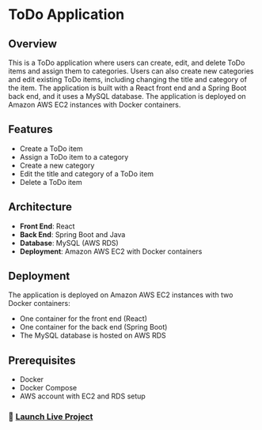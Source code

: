 # ToDo Application

## Overview

This is a ToDo application where users can create, edit, and delete ToDo items and assign them to categories. Users can also create new categories and edit existing ToDo items, including changing the title and category of the item. The application is built with a React front end and a Spring Boot back end, and it uses a MySQL database. The application is deployed on Amazon AWS EC2 instances with Docker containers.

## Features

- Create a ToDo item
- Assign a ToDo item to a category
- Create a new category
- Edit the title and category of a ToDo item
- Delete a ToDo item

## Architecture

- **Front End**: React
- **Back End**: Spring Boot and Java
- **Database**: MySQL (AWS RDS)
- **Deployment**: Amazon AWS EC2 with Docker containers

## Deployment

The application is deployed on Amazon AWS EC2 instances with two Docker containers:

- One container for the front end (React)
- One container for the back end (Spring Boot)
- The MySQL database is hosted on AWS RDS

## Prerequisites

- Docker
- Docker Compose
- AWS account with EC2 and RDS setup

### 🚀 [Launch Live Project](https:todo.bansalz.com)
